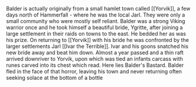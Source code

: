 Balder is actually originally from a small hamlet town called [[Yorvik]], a few days north of Hammerfall - where he was the local Jarl. They were only a small community who were mostly self reliant. Balder was a strong Viking warrior once and he took himself a beautiful bride, Ygritte, after joining a large settlement in their raids on towns to the east. He bedded her as was his prize. On returning to [[Yorvik]] with his bride he was confronted by the larger settlements Jarl [[Ivar the Terrible]]. Ivar and his goons snatched his new bride away and beat him down. Almost a year passed and a thin raft arrived downriver to Yorvik, upon which was tied an infants carcass with runes carved into its chest which read. Here lies Balder's Bastard. Balder fled in the face of that horror, leaving his town and never returning often seeking solace at the bottom of a bottle